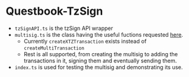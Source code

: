 # Questbook-TzSign

- `tzSignAPI.ts` is the tzSign API wrapper
- `multisig.ts` is the class having the useful fuctions requested [here](https://questbook.notion.site/Integrating-external-safe-with-Questbook-61715e88ef594b90a2b30358bb734137).
  - Currently `createXTZTransaction` exists instead of `createMultiTransaction`
  - Rest is all supported, from creating the multisig to adding the transactions in it, signing them and eventually sending them.
- `index.ts` is used for testing the multisig and demonstrating its use.